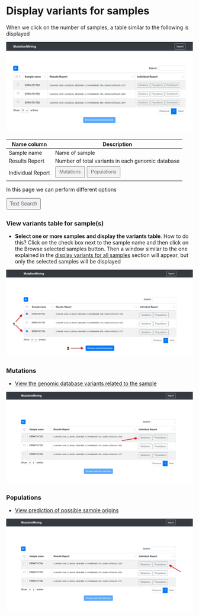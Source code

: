 # Display variants for samples

When we click on the number of samples, a table similar to the following is displayed

![](../../../.gitbook/assets/samples-table.png)

| Name column       | Description                                                                                                                               |
| ----------------- | ----------------------------------------------------------------------------------------------------------------------------------------- |
| Sample name       | Name of sample                                                                                                                            |
| Results Report    | Number of total variants in each genomic database                                                                                         |
| Individual Report | [![](../../../.gitbook/assets/button-mutations.png)](./#mutations) [![](../../../.gitbook/assets/button-populations.png)](./#populations) |

In this page we can perform different options

![](../../../.gitbook/assets/button-text-search.png)

### View variants table for sample(s)

* **Select one or more samples** **and display the variants table**. How to do this? Click on the check box next to the sample name and then click on the Browse selected samples button. Then a window similar to the one explained in the [display variants for all samples](../../page-1.md) section will appear, but only the selected samples will be displayed

![](../../../.gitbook/assets/samples-table-browse.png)

### Mutations

* [View the genomic database variants related to the sample](mutations.md)

![](../../../.gitbook/assets/samples-table-mutations.png)

### Populations

* [View prediction of possible sample origins](populations.md)

![](../../../.gitbook/assets/samples-table-populations.png)
